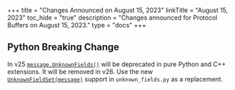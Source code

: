 
+++
title = "Changes Announced on August 15, 2023"
linkTitle = "August 15, 2023"
toc_hide = "true"
description = "Changes announced for Protocol Buffers on August 15, 2023."
type = "docs"
+++

## Python Breaking Change

In v25
[`message.UnknownFields()`](https://googleapis.dev/python/protobuf/latest/google/protobuf/message.html#google.protobuf.message.Message.UnknownFields)
will be deprecated in pure Python and C++ extensions. It will be removed in v26.
Use the new
[`UnknownFieldSet(message)`](https://googleapis.dev/python/protobuf/latest/google/protobuf/unknown_fields.html)
support in `unknown_fields.py` as a replacement.
